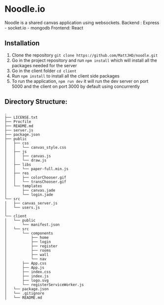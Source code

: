 Noodle.io
=========

Noodle is a shared canvas application using websockets. 
Backend : Express - socket.io - mongodb
Frontend: React

Installation
--------------------
1. Clone the repository `git clone https://github.com/MattJHD/noodle.git`
2. Go in the project repository and run `npm install` which will install all the packages needed for the server
3. Go in the client folder `cd client`
4. Run `npm install` to install all the client side packages
5. To run the application, `npm run dev` it will run the dev server on port 5000 and the client on port 3000 by default using concurrently


Directory Structure:
--------------------
```
.
├── LICENSE.txt
├── Procfile
├── README.md
├── server.js
├── package.json
├── public
│   ├── css
│   │   └── canvas_style.css
│   ├── js
│   │   ├── canvas.js
│   │   └── draw.js
│   ├── libs
│   │   └── paper-full.min.js
│   ├── res
│   │   ├── colorChooser.gif
│   │   └── transChooser.gif
│   └── templates
│       ├── canvas.jade
│       └── login.jade
└── src
│   ├── canvas_server.js
│   └── users.js
│ 
└── client
│   └── public
│       └── manifest.json
│   └── src
│       └── components
│           ├── home
│           ├── login
│           ├── register
│           ├── rooms
│           ├── wall
│           └── nav
│       ├── App.css
│       ├── App.js
│       ├── index.css
│       ├── index.js
│       ├── logo.svg
│       └── registerServiceWorker.js
│   └── package.json
│   └── .gitignore
│   └── README.md
```

